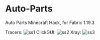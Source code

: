 # Auto-Parts
Auto Parts Minecraft Hack, for Fabric 1.19.3

Tracers:
![ss1](https://user-images.githubusercontent.com/86636387/216461553-97aa2895-5a8b-499b-9d00-eebe9b7837b3.png)
ClickGUI:
![ss2](https://user-images.githubusercontent.com/86636387/216461555-9d62bc1c-b877-46e8-a91d-9f698a9785d1.png)
Xray:
![ss3](https://user-images.githubusercontent.com/86636387/216461558-897fe0df-64a1-4acb-8074-146f27978d7d.png)
